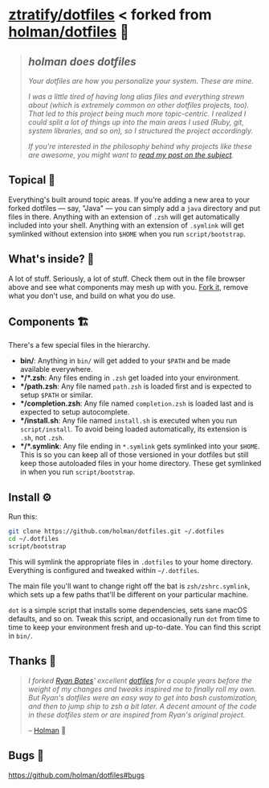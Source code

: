 # [ztratify/dotfiles](https://github.com/ztratify/dotfiles) < forked from [holman/dotfiles](https://github.com/holman/dotfiles) 📎

> ## _holman does dotfiles_
> 
> _Your dotfiles are how you personalize your system. These are mine._
> 
> _I was a little tired of having long alias files and everything strewn about_
> _(which is extremely common on other dotfiles projects, too). That led to this_
> _project being much more topic-centric. I realized I could split a lot of things_
> _up into the main areas I used (Ruby, git, system libraries, and so on), so I_
> _structured the project accordingly._
> 
> _If you're interested in the philosophy behind why projects like these are_
> _awesome, you might want to [read my post on the subject](http://zachholman.com/2010/08/dotfiles-are-meant-to-be-forked/)._

## Topical 🎩

Everything's built around topic areas. If you're adding a new area to your
forked dotfiles — say, "Java" — you can simply add a `java` directory and put
files in there. Anything with an extension of `.zsh` will get automatically
included into your shell. Anything with an extension of `.symlink` will get
symlinked without extension into `$HOME` when you run `script/bootstrap`.

## What's inside? 👀

A lot of stuff. Seriously, a lot of stuff. Check them out in the file browser
above and see what components may mesh up with you.
[Fork it](https://github.com/holman/dotfiles/fork), remove what you don't
use, and build on what you do use.

## Components 🏗️

There's a few special files in the hierarchy.

- **bin/**: Anything in `bin/` will get added to your `$PATH` and be made
  available everywhere.
- **\*/\*.zsh**: Any files ending in `.zsh` get loaded into your
  environment.
- **\*/path.zsh**: Any file named `path.zsh` is loaded first and is
  expected to setup `$PATH` or similar.
- **\*/completion.zsh**: Any file named `completion.zsh` is loaded
  last and is expected to setup autocomplete.
- **\*/install.sh**: Any file named `install.sh` is executed when you run `script/install`. To avoid being loaded automatically, its extension is `.sh`, not `.zsh`.
- **\*/\*.symlink**: Any file ending in `*.symlink` gets symlinked into
  your `$HOME`. This is so you can keep all of those versioned in your dotfiles
  but still keep those autoloaded files in your home directory. These get
  symlinked in when you run `script/bootstrap`.

## Install ⚙️

Run this:

```sh
git clone https://github.com/holman/dotfiles.git ~/.dotfiles
cd ~/.dotfiles
script/bootstrap
```

This will symlink the appropriate files in `.dotfiles` to your home directory.
Everything is configured and tweaked within `~/.dotfiles`.

The main file you'll want to change right off the bat is `zsh/zshrc.symlink`,
which sets up a few paths that'll be different on your particular machine.

`dot` is a simple script that installs some dependencies, sets sane macOS
defaults, and so on. Tweak this script, and occasionally run `dot` from
time to time to keep your environment fresh and up-to-date. You can find
this script in `bin/`.

## Thanks 🤍

> _I forked [Ryan Bates](http://github.com/ryanb)' excellent
> [dotfiles](http://github.com/ryanb/dotfiles) for a couple years before the
> weight of my changes and tweaks inspired me to finally roll my own. But Ryan's
> dotfiles were an easy way to get into bash customization, and then to jump ship
> to zsh a bit later. A decent amount of the code in these dotfiles stem or are
> inspired from Ryan's original project._
> 
> – [Holman](https://github.com/holman/dotfiles) 🙏

## Bugs 🐛

https://github.com/holman/dotfiles#bugs
